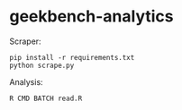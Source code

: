 # geekbench-analytics

Scraper:
```
pip install -r requirements.txt
python scrape.py
```

Analysis:
```
R CMD BATCH read.R
```